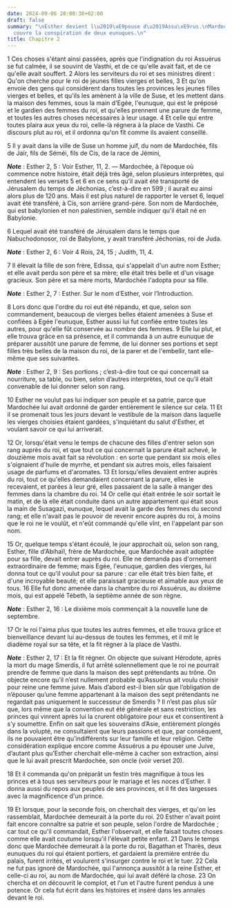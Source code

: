 ```yaml
---
date: 2024-09-06 20:00:38+02:00
draft: false
summary: "\nEsther devient l\u2019\xE9pouse d\u2019Assu\xE9rus.\nMardoch\xE9e d\xE9\
  couvre la conspiration de deux eunuques.\n"
title: Chapitre 2
---
```





1 Ces choses s'étant ainsi passées, après que l'indignation du roi Assuérus se fut calmée, il se souvint de Vasthi, et de ce qu'elle avait fait, et de ce qu'elle avait souffert. 2 Alors les serviteurs du roi et ses ministres dirent : Qu'on cherche pour le roi de jeunes filles vierges et belles, 3 Et qu'on envoie des gens qui considèrent dans toutes les provinces les jeunes filles vierges et belles, et qu'ils les amènent à la ville de Suse, et les mettent dans la maison des femmes, sous la main d'Egée, l'eunuque, qui est le préposé et le gardien des femmes du roi, et qu'elles prennent une parure de femme, et toutes les autres choses nécessaires à leur usage. 4 Et celle qui entre toutes plaira aux yeux du roi, celle-là régnera à la place de Vasthi. Ce discours plut au roi, et il ordonna qu'on fît comme ils avaient conseillé.


5 Il y avait dans la ville de Suse un homme juif, du nom de Mardochée, fils de Jaïr, fils de Séméi, fils de Cis, de la race de Jémini,

***Note*** :  Esther 2, 5 : Voir Esther, 11, 2. ― Mardochée, à l’époque où commence notre histoire, était déjà très âgé, selon plusieurs interprètes, qui entendent les versets 5 et 6 en ce sens qu’il avait été transporté de Jérusalem du temps de Jéchonias, c’est-à-dire en 599 ; il aurait eu ainsi alors plus de 120 ans. Mais il est plus naturel de rapporter le verset 6, lequel avait été transféré, à Cis, son arrière grand-père. Son nom de Mardochée, qui est babylonien et non palestinien, semble indiquer qu’il était né en Babylonie.

6 Lequel avait été transféré de Jérusalem dans le temps que Nabuchodonosor, roi de Babylone, y avait transféré Jéchonias, roi de Juda.

***Note*** :  Esther 2, 6 : Voir 4 Rois, 24, 15 ; Judith, 11, 4.

7 Il élevait la fille de son frère, Edissa, qui s'appelait d'un autre nom Esther; et elle avait perdu son père et sa mère; elle était très belle et d'un visage gracieux. Son père et sa mère morts, Mardochée l'adopta pour sa fille.

***Note*** :  Esther 2, 7 : Esther. Sur le nom d’Esther, voir l’Introduction.


8 Lors donc que l'ordre du roi eut été répandu, et que, selon son commandement, beaucoup de vierges belles étaient amenées à Suse et confiées à Egée l'eunuque, Esther aussi lui fut confiée entre toutes les autres, pour qu'elle fût conservée au nombre des femmes. 9 Elle lui plut, et elle trouva grâce en sa présence, et il commanda à un autre eunuque de préparer aussitôt une parure de femme, de lui donner ses portions et sept filles très belles de la maison du roi, de la parer et de l'embellir, tant elle-même que ses suivantes.

***Note*** :  Esther 2, 9 : Ses portions ; c’est-à-dire tout ce qui concernait sa nourriture, sa table, ou bien, selon d’autres interprètes, tout ce qu’il était convenable de lui donner selon son rang.

10 Esther ne voulut pas lui indiquer son peuple et sa patrie, parce que Mardochée lui avait ordonné de garder entièrement le silence sur cela. 11 Et il se promenait tous les jours devant le vestibule de la maison dans laquelle les vierges choisies étaient gardées, s'inquiétant du salut d'Esther, et voulant savoir ce qui lui arriverait.


12 Or, lorsqu'était venu le temps de chacune des filles d'entrer selon son rang auprès du roi, et que tout ce qui concernait la parure était achevé, le douzième mois avait fait sa révolution : en sorte que pendant six mois elles s'oignaient d'huile de myrrhe, et pendant six autres mois, elles faisaient usage de parfums et d'aromates. 13 Et lorsqu'elles devaient entrer auprès du roi, tout ce qu'elles demandaient concernant la parure, elles le recevaient, et parées à leur gré, elles passaient de la salle à manger des femmes dans la chambre du roi. 14 Or celle qui était entrée le soir sortait le matin, et de là elle était conduite dans un autre appartement qui était sous la main de Susagazi, eunuque, lequel avait la garde des femmes du second rang; et elle n'avait pas le pouvoir de revenir encore auprès du roi, à moins que le roi ne le voulût, et n'eût commandé qu'elle vînt, en l'appelant par son nom.


15 Or, quelque temps s'étant écoulé, le jour approchait où, selon son rang, Esther, fille d'Abihaïl, frère de Mardochée, que Mardochée avait adoptée pour sa fille, devait entrer auprès du roi. Elle ne demanda pas d'ornement extraordinaire de femme; mais Egée, l'eunuque, gardien des vierges, lui donna tout ce qu'il voulut pour sa parure : car elle était très bien faite, et d'une incroyable beauté; et elle paraissait gracieuse et aimable aux yeux de tous. 16 Elle fut donc amenée dans la chambre du roi Assuérus, au dixième mois, qui est appelé Tébeth, la septième année de son règne.

***Note*** :  Esther 2, 16 : Le dixième mois commençait à la nouvelle lune de septembre.

17 Or le roi l'aima plus que toutes les autres femmes, et elle trouva grâce et bienveillance devant lui au-dessus de toutes les femmes, et il mit le diadème royal sur sa tête, et la fit régner à la place de Vasthi.

***Note*** :  Esther 2, 17 : Et la fit régner. On objecte que suivant Hérodote, après la mort du mage Smerdis, il fut arrêté solennellement que le roi ne pourrait prendre de femme que dans la maison des sept prétendants au trône. On objecte encore qu’il n’est nullement probable qu’Assuérus ait voulu choisir pour reine une femme juive. Mais d’abord est-il bien sûr que l’obligation de n’épouser qu’une femme appartenant à la maison des sept prétendants ne regardait pas uniquement le successeur de Smerdis ? Il n’est pas plus sûr que, lors même que la convention eut été générale et sans restriction, les princes qui vinrent après lui la crurent obligatoire pour eux et consentirent à s’y soumettre. Enfin on sait que les souverains d’Asie, entièrement plongés dans la volupté, ne consultaient que leurs passions et que, par conséquent, ils ne pouvaient être qu’indifférents sur leur famille et leur religion. Cette considération explique encore comme Assuérus a pu épouser une Juive, d’autant plus qu’Esther cherchait elle-même à
cacher son extraction, ainsi que le lui avait prescrit Mardochée, son oncle (voir verset 20).

18 Et il commanda qu'on préparât un festin très magnifique à tous les princes et à tous ses serviteurs pour le mariage et les noces d'Esther. Il donna aussi du repos aux peuples de ses provinces, et il fit des largesses avec la magnificence d'un prince.


19 Et lorsque, pour la seconde fois, on cherchait des vierges, et qu'on les rassemblait, Mardochée demeurait à la porte du roi. 20 Esther n'avait point fait encore connaître sa patrie et son peuple, selon l'ordre de Mardochée ; car tout ce qu'il commandait, Esther l'observait, et elle faisait toutes choses comme elle avait coutume lorsqu'il l'élevait petite enfant. 21 Dans le temps donc que Mardochée demeurait à la porte du roi, Bagathan et Tharès, deux eunuques du roi qui étaient portiers, et gardaient la première entrée du palais, furent irrités, et voulurent s'insurger contre le roi et le tuer. 22 Cela ne fut pas ignoré de Mardochée, qui l'annonça aussitôt à la reine Esther, et celle-ci au roi, au nom de Mardochée, qui lui avait déféré la chose. 23 On chercha et on découvrit le complot, et l'un et l'autre furent pendus à une potence. Or cela fut écrit dans les histoires et inséré dans les annales devant le roi.

